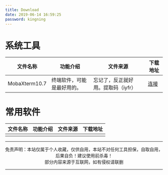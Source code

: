 ```yaml
---
title: Download
date: 2019-06-14 16:59:25
password: kingning
---
```


# 系统工具

| 文件名称      | 功能介绍                   | 文件来源                           | 下载地址                                                |
| ------------- | -------------------------- | ---------------------------------- | ------------------------------------------------------- |
| MobaXterm10.7 | 终端软件，可能是最好用的。 | 忘记了，反正就好用。提取码（iyfr） | [连接](https://pan.baidu.com/s/1W5jEGWrJCq1yuXhQlR97Tg) |

# 常用软件

| 文件名称 | 功能介绍 | 文件来源 | 下载地址 |
| -------- | -------- | -------- | -------- |
|          |          |          |          |

---
<center>免责声明：本站仅属于个人收藏，仅供自用，本站不对任何工具担保，自取自用，后果自负！建议使用前杀毒！<br/>
部分内容来源于互联网，如有侵权请联删<center>


---



